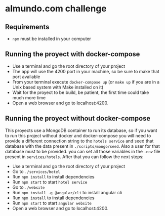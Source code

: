 # almundo.com challenge

## Requirements

- `npm` must be installed in your computer

## Running the proyect with docker-compose

- Use a terminal and go the root directory of your project
- The app will use the 4200 port in your machine, so be sure to make that port available
- From your terminal execute `docker-compose up` (or `make up` if you are in a Unix based system with Make installed on it)
- Wait for the proyect to be build, be patient, the first time could take much more time
- Open a web browser and go to localhost:4200.

## Running the proyect without docker-compose

This proyects use a MongoDB container to run its database, so if you want to run this project without docker and docker-compose
you will need to provide a different connection string to the `hotels service` and seed that database with the data present in
`./scripts/mongo/seed`. Also a user for that database must to be provided. you can set all those variables in the `.env` file
present in `services/hotels`. After that you can follow the next steps:

- Use a terminal and go the root directory of your project
- Go to `./services/hotel`
- Run `npm install` to install dependencies
- Run `npm start` to start `hotel service`
- Go to `./website`
- Run `npm install -g @angular/cli` to install angular cli
- Run `npm install` to install dependencies
- Run `npm start` to start `angular website`
- Open a web browser and go to localhost:4200.
